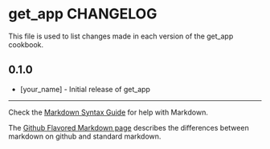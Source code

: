 get_app CHANGELOG
=================

This file is used to list changes made in each version of the get_app cookbook.

0.1.0
-----
- [your_name] - Initial release of get_app

- - -
Check the [Markdown Syntax Guide](http://daringfireball.net/projects/markdown/syntax) for help with Markdown.

The [Github Flavored Markdown page](http://github.github.com/github-flavored-markdown/) describes the differences between markdown on github and standard markdown.
